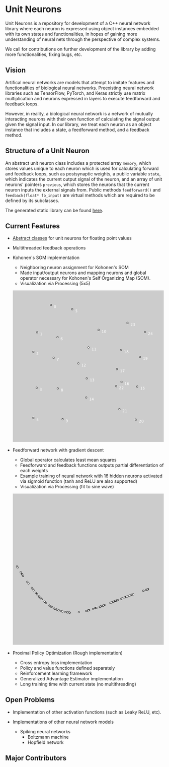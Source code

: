 # Unit Neurons
Unit Neurons is a repository for development of a C++ neural network library
where each neuron is expressed using object instances embedded with its own states and functionalities,
in hopes of gaining more understanding of neural nets through the perspective of complex systems.

We call for contributions on further development of the library by adding more functionalities, fixing bugs, etc.

## Vision
Artifical neural networks are models that attempt to imitate features and functionalities of biological
neural networks. Preexisting neural network libraries such as TensorFlow, PyTorch, and Keras strictly use
matrix multiplication and neurons expressed in layers to execute feedforward and feedback loops.

However, in reality, a biological neural network is a network of mutually interacting neurons with their own function
of calculating the signal output given the signal input. In our library, we treat each neuron as an object instance
that includes a state, a feedforward method, and a feedback method.

## Structure of a Unit Neuron
An abstract unit neuron class includes a protected array `memory`, which stores values unique to each neuron which is
used for calculating forward and feedback loops, such as postsynaptic weights, a public variable `state`, which
indicates the current output signal of the neuron, and an array of unit neurons' pointers `previous`, which stores
the neurons that the current neuron inputs the external signals from. Public methods `feedforward()` and
`feedback(float* fb_input)` are virtual methods which are required to be defined by its subclasses.

The generated static library can be found [here](https://github.com/johnlime/UnitNeurons/blob/master/DerivedData/Unit%20Neurons/Build/Products/Debug/libUnit%20Neurons.a).

## Current Features
- [Abstract classes](https://github.com/johnlime/unit_neurons/blob/master/Unit%20Neurons/unit_neuron.hpp)
for unit neurons for floating point values

- Multithreaded feedback operations

- Kohonen's SOM implementation
  - Neighboring neuron assignment for Kohonen's SOM
  - Made input/output neurons and mapping neurons and global operator necessary for Kohonen's Self Organizing Map (SOM).
  - Visualization via Processing (5x5)

  ![Example KSOM output](Processing%20Visualization/kohonen_som_trained/ksom_5x5.png)

- Feedforward network with gradient descent
  - Global operator calculates least mean squares
  - Feedforward and feedback functions outputs partial differentiation of each weights
  - Example training of neural network with 16 hidden neurons activated via sigmoid function (tanh and ReLU are also supported)
  - Visualization via Processing (fit to sine wave)

  ![Example GD output](Processing%20Visualization/gradient_descent_sine/gd_sine.png)

- Proximal Policy Optimization (Rough implementation)
  - Cross entropy loss implementation
  - Policy and value functions defined separately
  - Reinforcement learning framework
  - Generalized Advantage Estimator implementation
  - Long training time with current state (no multithreading)

## Open Problems
- Implementation of other activation functions (such as Leaky ReLU, etc).

- Implementations of other neural network models
  - Spiking neural networks
    - Boltzmann machine
    - Hopfield network

## Major Contributors
